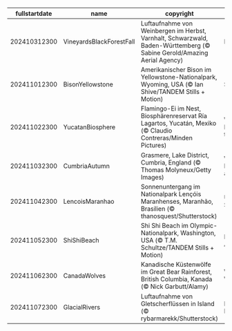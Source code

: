 |fullstartdate|name|copyright|title|image|
|--|--|--|--|--|
202410312300|VineyardsBlackForestFall|Luftaufnahme von Weinbergen im Herbst, Varnhalt, Schwarzwald, Baden-Württemberg (© Sabine Gerold/Amazing Aerial Agency)|Ein stolzes Erbe|![](/de-DE/2024/11/202410312300VineyardsBlackForestFall.jpg)|
202411012300|BisonYellowstone|Amerikanischer Bison im Yellowstone-Nationalpark, Wyoming, USA (© Ian Shive/TANDEM Stills + Motion)|Symbol der Stärke|![](/de-DE/2024/11/202411012300BisonYellowstone.jpg)|
202411022300|YucatanBiosphere|Flamingo-Ei im Nest, Biosphärenreservat Ría Lagartos, Yucatán, Mexiko (© Claudio Contreras/Minden Pictures)|Wo Natur auf Nachhaltigkeit trifft|![](/de-DE/2024/11/202411022300YucatanBiosphere.jpg)|
202411032300|CumbriaAutumn|Grasmere, Lake District, Cumbria, England (© Thomas Molyneux/Getty Images)|Wo Poesie und Natur aufeinandertreffen|![](/de-DE/2024/11/202411032300CumbriaAutumn.jpg)|
202411042300|LencoisMaranhao|Sonnenuntergang im Nationalpark Lençóis Maranhenses, Maranhão, Brasilien (© thanosquest/Shutterstock)|Überirdische Schönheit|![](/de-DE/2024/11/202411042300LencoisMaranhao.jpg)|
202411052300|ShiShiBeach|Shi Shi Beach im Olympic-Nationalpark, Washington, USA (© T.M. Schultze/TANDEM Stills + Motion)|Magie des Abendlichts|![](/de-DE/2024/11/202411052300ShiShiBeach.jpg)|
202411062300|CanadaWolves|Kanadische Küstenwölfe im Great Bear Rainforest, British Columbia, Kanada (© Nick Garbutt/Alamy)|Wölfe in freier Wildbahn|![](/de-DE/2024/11/202411062300CanadaWolves.jpg)|
202411072300|GlacialRivers|Luftaufnahme von Gletscherflüssen in Island (© rybarmarekk/Shutterstock)|Das Land aus Feuer und Eis|![](/de-DE/2024/11/202411072300GlacialRivers.jpg)|

